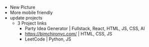 
* New Picture
* More mobile friendly
* update projects
  - 3 Project links
    * Party Idea Generator | Fullstack, React, HTML, JS, CSS, AI
    * https://bimchironyc.com/ | HTML, CSS, JS
    * LeetCode | Python, JS

